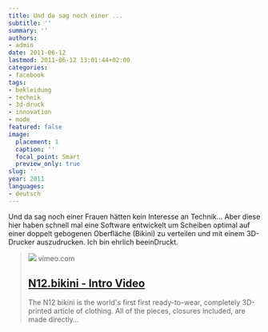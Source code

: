 ```yaml
---
title: Und da sag noch einer ...
subtitle: ''
summary: ''
authors:
- admin
date: 2011-06-12
lastmod: 2011-06-12 13:01:44+02:00
categories:
- facebook
tags:
- bekleidung
- technik
- 3d-druck
- innovation
- mode
featured: false
image:
  placement: 1
  caption: ''
  focal_point: Smart
  preview_only: true
slug: ''
year: 2011
languages:
- deutsch
---
```


Und da sag noch einer Frauen hätten kein Interesse an Technik... Aber diese hier haben schnell mal eine Software entwickelt um Scheiben optimal auf einer doppelt gebogenen Oberfläche (Bikini) zu verteilen und mit einem 3D-Drucker auszudrucken. Ich bin ehrlich beeinDruckt.
> [![](https://i.vimeocdn.com/video/162372293-d79a66026ea9b3765a7572c61cf2244742b5f443739353edc35bc3cbbb246396-d?f=webp)](http://vimeo.com/24435512)
> vimeo.com
> ## [N12.bikini - Intro Video](http://vimeo.com/24435512)
>
>The N12 bikini is the world's first first ready-to-wear, completely 3D-printed article of clothing. All of the pieces, closures included, are made directly…